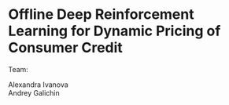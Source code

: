 # Offline Deep Reinforcement Learning for Dynamic Pricing of Consumer Credit

Team:

Alexandra Ivanova\
Andrey Galichin